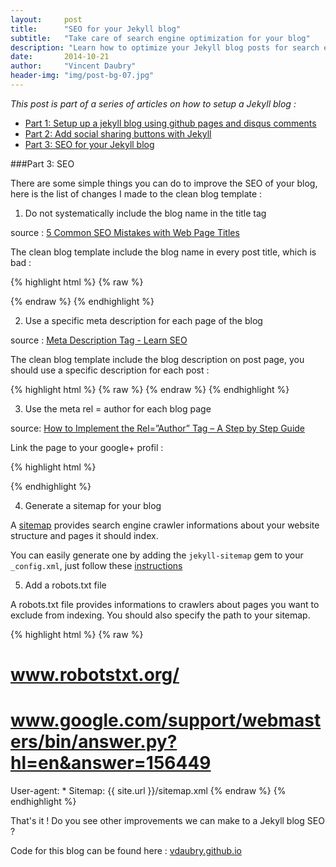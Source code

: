 ```yaml
---
layout:     post
title:      "SEO for your Jekyll blog"
subtitle:   "Take care of search engine optimization for your blog"
description: "Learn how to optimize your Jekyll blog posts for search engines"
date:       2014-10-21
author:     "Vincent Daubry"
header-img: "img/post-bg-07.jpg"
---
```


<i>This post is part of a series of articles on how to setup a Jekyll blog :</i>

* [Part 1: Setup up a jekyll blog using github pages and disqus comments]({{site.url}}/2014/10/19/setup-a-jekyll-blog/)
* [Part 2: Add social sharing buttons with Jekyll]({{site.url}}/2014/10/20/add-social-sharing-buttons-with-jekyll/)
* [Part 3: SEO for your Jekyll blog]({{site.url}}/2014/10/21/SEO-for-your-Jekyll-blog/)

###Part 3: SEO

There are some simple things you can do to improve the SEO of your blog, here is the list of changes I made to the clean blog template :

1) Do not systematically include the blog name in the title tag

source : [5 Common SEO Mistakes with Web Page Titles](http://sixrevisions.com/content-strategy/5-common-seo-mistakes-with-web-page-titles/)

The clean blog template include the blog name in every post title, which is bad :

{% highlight html %}
{% raw %}
<title>{% if page.title %}{{ page.title }} - {{ site.title }}{% else %}{{ site.title }}{% endif %}</title>
{% endraw %}
{% endhighlight %}



2) Use a specific meta description for each page of the blog

source : [Meta Description Tag - Learn SEO](http://moz.com/learn/seo/meta-description)

The clean blog template include the blog description on post page, you should use a specific description for each post :

{% highlight html %}
{% raw %}
<meta name="description" content="{{ site.description }}">
{% endraw %}
{% endhighlight %}


3) Use the meta rel = author for each blog page

source: [How to Implement the Rel=”Author” Tag – A Step by Step Guide](http://www.vervesearch.com/blog/how-to-implement-the-relauthor-tag-a-step-by-step-guide/)

Link the page to your google+ profil :

{% highlight html %}
<link rel="author" href="https://plus.google.com/+vincentdaubry"/>
{% endhighlight %}


4) Generate a sitemap for your blog

A [sitemap](https://support.google.com/webmasters/answer/156184?hl=en) provides search engine crawler informations about your website structure and pages it should index.

You can easily generate one by adding the ```jekyll-sitemap``` gem to your ```_config.xml```, just follow these [instructions](https://help.github.com/articles/sitemaps-for-github-pages/)

5) Add a robots.txt file

A robots.txt file provides informations to crawlers about pages you want to exclude from indexing. You should also specify the path to your sitemap.


{% highlight html %}
{% raw %}
# www.robotstxt.org/
# www.google.com/support/webmasters/bin/answer.py?hl=en&answer=156449

User-agent: *
Sitemap: {{ site.url }}/sitemap.xml
{% endraw %}
{% endhighlight %}


That's it !
Do you see other improvements we can make to a Jekyll blog SEO ?

Code for this blog can be found here : <a href="vdaubry.github.io">vdaubry.github.io</a>
